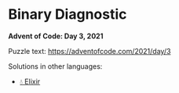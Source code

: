 # Binary Diagnostic

**Advent of Code: Day 3, 2021**

Puzzle text: <https://adventofcode.com/2021/day/3>

Solutions in other languages:

- [💧 Elixir](../../../elixir/lib/2021/03_binary_diagnostic)
